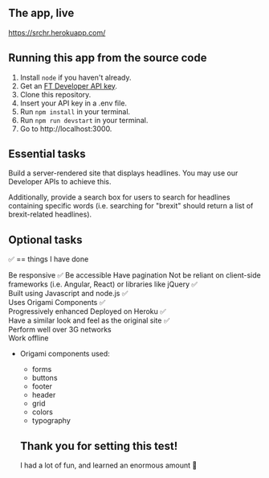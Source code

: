 ## The app, live

https://srchr.herokuapp.com/

## Running this app from the source code

1. Install `node` if you haven't already.
2. Get an [FT Developer API key](https://developer.ft.com/portal/docs-start-obtain-an-api-key).
3. Clone this repository.
4. Insert your API key in a .env file.
5. Run `npm install` in your terminal.
6. Run `npm run devstart` in your terminal.
7. Go to http://localhost:3000.

## Essential tasks

Build a server-rendered site that displays headlines. You may use our Developer APIs to achieve this.

Additionally, provide a search box for users to search for headlines containing specific words (i.e. searching for "brexit" should return a list of brexit-related headlines).

## Optional tasks

✅ == things I have done

Be responsive ✅
Be accessible
Have pagination
Not be reliant on client-side frameworks (i.e. Angular, React) or libraries like jQuery ✅  
Built using Javascript and node.js ✅  
Uses Origami Components ✅  
Progressively enhanced
Deployed on Heroku ✅  
Have a similar look and feel as the original site ✅  
Perform well over 3G networks  
Work offline

- Origami components used:

  - forms
  - buttons
  - footer
  - header
  - grid
  - colors
  - typography

  ## Thank you for setting this test!

  I had a lot of fun, and learned an enormous amount 🦑
